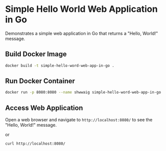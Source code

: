# Simple Hello World Web Application in Go

Demonstrates a simple web application in Go that returns a "Hello, World!" message.

## Build Docker Image

```bash
docker build -t simple-hello-word-web-app-in-go .
```

## Run Docker Container

```bash
docker run -p 8080:8080 --name shwwaig simple-hello-word-web-app-in-go
```

## Access Web Application

Open a web browser and navigate to `http://localhost:8080/` to see the "Hello, World!" message.

or

```bash
curl http://localhost:8080/
```
